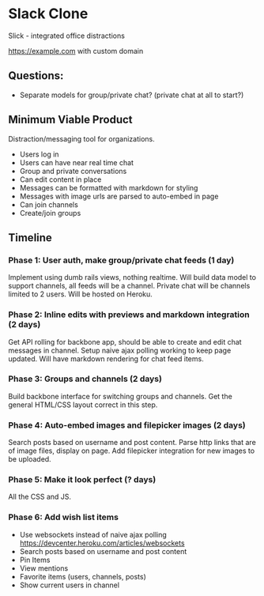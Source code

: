 # Slack Clone

Slick - integrated office distractions

https://example.com with custom domain

## Questions:
- Separate models for group/private chat? (private chat at all to start?)


## Minimum Viable Product
Distraction/messaging tool for organizations.

- Users log in
- Users can have near real time chat
- Group and private conversations
- Can edit content in place
- Messages can be formatted with markdown for styling
- Messages with image urls are parsed to auto-embed in page
- Can join channels
- Create/join groups

## Timeline

### Phase 1: User auth, make group/private chat feeds (1 day)
Implement using dumb rails views, nothing realtime.  Will build data model to support channels, all feeds will be a channel.  Private chat will be channels limited to 2 users. Will be hosted on Heroku.


### Phase 2: Inline edits with previews and markdown integration (2 days)
Get API rolling for backbone app, should be able to create and edit chat messages in channel.  Setup naive ajax polling working to keep page updated. Will have markdown rendering for chat feed items.

### Phase 3: Groups and channels (2 days)
Build backbone interface for switching groups and channels.  Get the general HTML/CSS layout correct in this step.

### Phase 4: Auto-embed images and filepicker images (2 days)
Search posts based on username and post content. Parse http links that are of image files, display on page.  Add filepicker integration for new images to be uploaded.

### Phase 5: Make it look perfect (? days)
  All the CSS and JS.

### Phase 6: Add wish list items
- Use websockets instead of naive ajax polling
https://devcenter.heroku.com/articles/websockets
- Search posts based on username and post content
- Pin Items
- View mentions
- Favorite items (users, channels, posts)
- Show current users in channel
